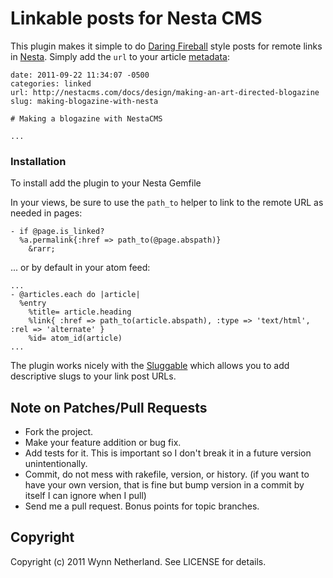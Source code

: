 # Linkable posts for Nesta CMS

This plugin makes it simple to do [Daring Fireball](http://daringfireball.net) style posts for remote links in [Nesta](http://nestacms.com). Simply add the `url` to your article [metadata](http://nestacms.com/docs/creating-content/metadata-reference):

    date: 2011-09-22 11:34:07 -0500
    categories: linked
    url: http://nestacms.com/docs/design/making-an-art-directed-blogazine
    slug: making-blogazine-with-nesta

    # Making a blogazine with NestaCMS

    ...

### Installation

To install add the plugin to your Nesta Gemfile

In your views, be sure to use the `path_to` helper to link to the remote URL as needed in pages:

    - if @page.is_linked?
      %a.permalink{:href => path_to(@page.abspath)}
        &rarr;

... or by default in your atom feed:

    ...
    - @articles.each do |article|
      %entry
        %title= article.heading
        %link{ :href => path_to(article.abspath), :type => 'text/html', :rel => 'alternate' }
        %id= atom_id(article)
    ...

The plugin works nicely with the [Sluggable](https://github.com/pengwynn/nesta-plugin-sluggable) which allows you to add descriptive slugs to your link post URLs.

## Note on Patches/Pull Requests

* Fork the project.
* Make your feature addition or bug fix.
* Add tests for it. This is important so I don't break it in a
  future version unintentionally.
* Commit, do not mess with rakefile, version, or history.
  (if you want to have your own version, that is fine but
   bump version in a commit by itself I can ignore when I pull)
* Send me a pull request. Bonus points for topic branches.

## Copyright

Copyright (c) 2011 Wynn Netherland. See LICENSE for details.